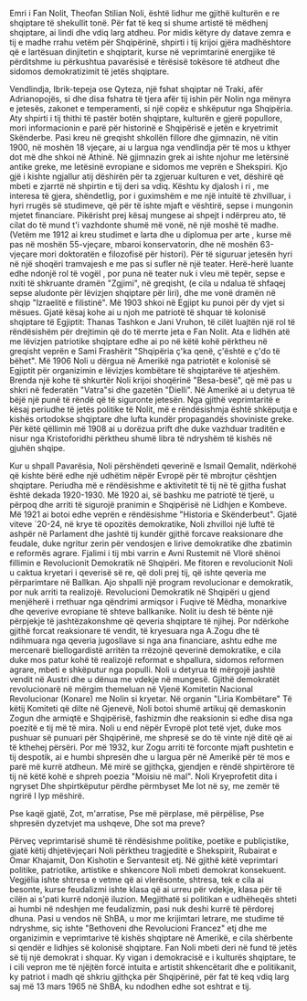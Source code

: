 Emri i Fan Nolit, Theofan Stilian Noli, është lidhur me gjithë kulturën e re shqiptare të shekullit tonë. Për fat të keq si shume artistë të mëdhenj shqiptare, ai lindi dhe vdiq larg atdheu. Por midis këtyre dy datave zemra e tij e madhe rrahu vetëm për Shqipërinë, shpirti i tij krijoi gjëra madhështore që e lartësuan dinjitetin e shqiptarit, kurse në veprimtarinë energjike të përditshme iu përkushtua pavarësisë e tërësisë tokësore të atdheut dhe sidomos demokratizimit të jetës shqiptare.

Vendlindja, Ibrik-tepeja ose Qyteza, një fshat shqiptar në Traki, afër Adrianopojës, si dhe disa fshatra të tjera afër tij ishin për Nolin nga mënyra e jetesës, zakonet e temperamenti, si një copëz e shkëputur nga Shqipëria. Aty shpirti i tij thithi të pastër botën shqiptare, kulturën e gjerë popullore, mori informacionin e parë për historinë e Shqipërisë e jetën e kryetrimit Skënderbe. Pasi kreu në greqisht shkollën fillore dhe gjimnazin, në vitin 1900, në moshën 18 vjeçare, ai u largua nga vendlindja për të mos u kthyer dot më dhe shkoi në Athinë.
Në gjimnazin grek ai ishte njohur me letërsinë antike greke, me letësinë evropiane e sidomos me veprën e Shekspiri.
Kjo gjë i kishte ngjallur atij dëshirën për ta zgjeruar kulturen e vet, dëshirë që mbeti e zjarrtë në shpirtin e tij deri sa vdiq. Kështu ky djalosh i ri , me interesa të gjera, shëndetlig, por i guximshëm e me një intuitë të zhvilluar, i hyri rrugës së studimeve, që për të ishte mjaft e vështirë, sepse i mungonin mjetet financiare. Pikërisht prej kësaj mungese ai shpejt i ndërpreu ato, të cilat do të mund t'i vazhdonte shumë më vonë, në një moshë të madhe. (Vetëm me 1912 ai kreu studimet e larta dhe u diplomua per arte , kurse më pas në moshën 55-vjeçare, mbaroi konservatorin, dhe në moshën 63-vjeçare mori doktoratën e filozofisë për histori). Për të siguruar jetesën hyri në një shoqëri tramvajesh e me pas si sufler në një teater. Herë-herë luante edhe ndonjë rol të vogël , por puna në teater nuk i vleu më tepër, sepse e nxiti të shkruante dramën "Zgjimi", në greqisht, (e cila u ndalua të shfaqej sepse aludonte për lëvizjen shqiptare për liri), dhe me vonë dramën në shqip "Izraelitë e filistinë". Më 1903 shkoi në Egjipt ku punoi për dy vjet si mësues. Gjatë kësaj kohe ai u njoh me patriotë të shquar të kolonisë shqiptare të Egjiptit: Thanas Tashkon e Jani Vruhon, të cilët luajtën një rol të rëndësishëm për drejtimin që do të merrte jeta e Fan Nolit. Ata e lidhën atë me lëvizjen patriotike shqiptare edhe ai po në këtë kohë përktheu në greqisht veprën e Sami Frashërit "Shqipëria ç'ka qenë, ç'është e ç'do të bëhet". Më 1906 Noli u dërgua në Amerikë nga patriotët e kolonisë së Egjiptit për organizimin e lëvizjes kombëtare të shqiptarëve të atjeshëm. Brenda një kohe të shkurtër Noli krijoi shoqërinë "Besa-besë", që më pas u shkri në federatën "Vatra"si dhe gazetën "Dielli". Në Amerikë ai u detyrua të bëjë një punë të rëndë që të siguronte jetesën.
Nga gjithë veprimtaritë e kësaj periudhe të jetës politike të Nolit, më e rëndësishmja është shkëputja e kishës ortodokse shqiptare dhe lufta kundër propagandës shoviniste greke. Për këtë qëllimin më 1908 ai u dorëzua prift dhe duke vazhduar traditën e nisur nga Kristoforidhi përktheu shumë libra të ndryshëm të kishës në gjuhën shqipe.

Kur u shpall Pavarësia, Noli përshëndeti qeverinë e Ismail Qemalit, ndërkohë që kishte bërë edhe një udhëtim nëpër Evropë për të mbrojtur çështjen shqiptare. Periudha më e rëndësishme e aktivitetit të tij në të gjitha fushat është dekada 1920-1930. Më 1920 ai, së bashku me patriotë të tjerë, u përpoq dhe arriti të sigurojë pranimin e Shqipërisë në Lidhjen e Kombeve. Më 1921 ai botoi edhe veprën e rëndësishme "Historia e Skënderbeut".
Gjatë viteve `20-24, në krye të opozitës demokratike, Noli zhvilloi një luftë të ashpër në Parlament dhe jashtë tij kundër gjithë forcave reaksionare dhe feudale, duke ngritur zerin për vendosjen e lirive demokratike dhe zbatimin e reformës agrare. Fjalimi i tij mbi varrin e Avni Rustemit në Vlorë shënoi fillimin e Revolucionit Demokratik në Shqipëri.
Me fitoren e revolucionit Noli u caktua kryetari i qeverisë së re, që doli prej tij, që ishte qeveria me përparimtare në Ballkan. Ajo shpalli një program revolucionar e demokratik, por nuk arriti ta realizojë. Revolucioni Demokratik në Shqipëri u gjend menjëherë i rrethuar nga qëndrimi armiqsor i Fuqive të Mëdha, monarkive dhe qeverive evropiane të shteve ballkanike. Nolit iu desh të bënte një përpjekje të jashtëzakonshme që qeveria shqiptare të njihej. Por ndërkohe gjithë forcat reaksionare të vendit, të kryesuara nga A.Zogu dhe të ndihmuara nga qeveria jugosllave si nga ana financiare, ashtu edhe me mercenarë biellogardistë arritën ta rrëzojnë qeverinë demokratike, e cila duke mos patur kohë të realizojë reformat e shpallura, sidomos reformen agrare, mbeti e shkëputur nga populli. Noli u detyrua të mërgojë jashtë vendit në Austri dhe u dënua me vdekje në mungesë. Gjithë demokratët revolucionarë në mërgim themeluan në Vjenë Komitetin Nacional Revolucionar (Konare) me Nolin si kryetar. Në organin "Liria Kombëtare"
Të këtij Komiteti që dilte në Gjenevë, Noli botoi shumë artikuj që demaskonin Zogun dhe armiqtë e Shqipërisë, fashizmin dhe reaksionin si edhe disa nga poezitë e tij më të mira. Noli u end nëpër Evropë plot tetë vjet, duke mos pushuar së punuari për Shqipërinë, me shpresë se do të vinte një ditë që ai të kthehej përsëri. Por më 1932, kur Zogu arriti të forconte mjaft pushtetin e tij despotik, ai e humbi shpresën dhe u largua për në Amerikë për të mos e parë më kurrë atdheun. Më mirë se gjithçka, gjendjen e rëndë shpirtërore të tij në këtë kohë e shpreh poezia "Moisiu në mal".
Noli
Kryeprofetit dita i ngryset
Dhe shpirtkëputur përdhe përmbyset
Me lot në sy, me zemër të ngrirë
I lyp mëshirë.

Pse kaqë gjatë, Zot, m'arratise,
Pse më përplase, më përpëlise,
Pse shpresën dyzetvjet ma ushqeve,
Dhe sot ma preve?

Përveç veprimtarisë shumë të rëndësishme politike, poetike e publiçistike, gjatë këtij dhjetëvjeçari Noli përktheu tragjeditë e Shekspirit, Rubairat e Omar Khajamit, Don Kishotin e Servantesit etj. Në gjithë këtë veprimtari politike, patriotike, artistike e shkencore Noli mbeti demokrat konsekuent. Vegjëlia ishte shtresa e vetme që ai vlerësonte, shtresa, tek e cila ai besonte, kurse feudalizmi ishte klasa që ai urreu për vdekje, klasa për të cilën ai s'pati kurrë ndonjë iluzion. Megjithatë si politikan e udhëheqës shteti ai humbi në ndeshjen me feudalizmin, pasi nuk deshi kurrë të përdorej dhuna.
Pasi u vendos në ShBA, u mor me krijimtari letrare, me studime të ndryshme, siç ishte "Bethoveni dhe Revolucioni Francez" etj dhe me organizimin e veprimtarive të kishës shqiptare në Amerikë, e cila shërbente si qendër e lidhjes së kolonisë shqiptare. Fan Noli mbeti deri në fund të jetës së tij një demokrat i shquar.
Ky vigan i demokracisë e i kulturës shqiptare, te i cili vepron me të njëjtën forcë intuita e artistit shkencëtarit dhe e politikanit, ky patriot i madh që shkriu gjithçka për Shqipërinë, për fat të keq vdiq larg saj më 13 mars 1965 në ShBA, ku ndodhen edhe sot eshtrat e tij.